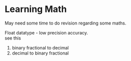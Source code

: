 
# Learning Math 
May need some time to do revision regarding some maths.  

Float datatype - low precision accuracy.  
see this   
1. binary fractional to decimal  
2. decimal to binary fractional  
